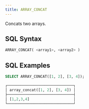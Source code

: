```yaml
---
title: ARRAY_CONCAT
---
```


Concats two arrays.

## SQL Syntax

```sql
ARRAY_CONCAT( <array1>, <array2> )
```

## SQL Examples

```sql
SELECT ARRAY_CONCAT([1, 2], [3, 4]);

┌──────────────────────────────┐
│ array_concat([1, 2], [3, 4]) │
├──────────────────────────────┤
│ [1,2,3,4]                    │
└──────────────────────────────┘
```